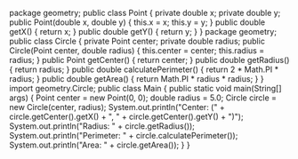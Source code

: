 package geometry;
public class Point {
    private double x;
    private double y;
    public Point(double x, double y) {
        this.x = x;
        this.y = y;
    }
    public double getX() {
        return x;
    }
    public double getY() {
        return y;
    }
}
package geometry;
public class Circle {
    private Point center;
    private double radius;
    public Circle(Point center, double radius) {
        this.center = center;
        this.radius = radius;
    }
    public Point getCenter() {
        return center;
    }
    public double getRadius() {
        return radius;
    }
    public double calculatePerimeter() {
        return 2 * Math.PI * radius;
    }
    public double getArea() {
        return Math.PI * radius * radius;
    }
}
import geometry.Circle;
public class Main {
    public static void main(String[] args) {
        Point center = new Point(0, 0);
        double radius = 5.0;
        Circle circle = new Circle(center, radius);
        System.out.println("Center: (" + circle.getCenter().getX() + ", " + circle.getCenter().getY() + ")");
        System.out.println("Radius: " + circle.getRadius());
        System.out.println("Perimeter: " + circle.calculatePerimeter());
        System.out.println("Area: " + circle.getArea());
    }
}
